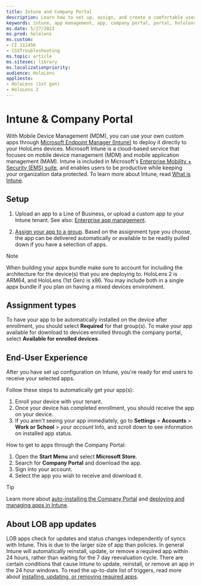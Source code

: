```yaml
---
title: Intune and Company Portal
description: Learn how to set up, assign, and create a comfortable user experience with Intune, mobile device management, and the company portal.
keywords: intune, app management, app, company portal, portal, hololens
ms.date: 5/27/2022
ms.prod: hololens
ms.custom: 
- CI 111456
- CSSTroubleshooting
ms.topic: article
ms.sitesec: library
ms.localizationpriority:
audience: HoloLens
appliesto:
- HoloLens (1st gen)
- HoloLens 2
---
```


# Intune & Company Portal

With Mobile Device Management (MDM), you can use your own custom apps through [Microsoft Endpoint Manager (Intune)](/intune/windows-holographic-for-business) to deploy it directly to your HoloLens devices. Microsoft Intune is a cloud-based service that focuses on mobile device management (MDM) and mobile application management (MAM). Intune is included in Microsoft's [Enterprise Mobility + Security (EMS) suite](https://www.microsoft.com/microsoft-365/enterprise-mobility-security), and enables users to be productive while keeping your organization data protected. To learn more about Intune, read [What is Intune](/mem/intune/fundamentals/what-is-intune).

## Setup

1. Upload an app to a Line of Business, or upload a custom app to your Intune tenant. See also: [Enterprise app management](/windows/client-management/mdm/enterprise-app-management).

2. [Assign your app to a group](/mem/intune/apps/apps-deploy). Based on the assignment type you choose, the app can be delivered automatically or available to be readily pulled down if you have a selection of apps.

> [!NOTE]
> When building your appx bundle make sure to account for including the architecture for the device(s) that you are deploying to. HoloLens 2 is ARM64, and HoloLens (1st Gen) is x86. You may include both in a single appx bundle if you plan on having a mixed devices environment.

## Assignment types

To have your app to be automatically installed on the device after enrollment, you should select **Required** for that group(s).
To make your app available for download to devices enrolled through the company portal, select **Available for enrolled devices**.

## End-User Experience

After you have set up configuration on Intune, you're ready for end users to receive your selected apps.

Follow these steps to automatically get your app(s):

1. Enroll your device with your tenant.
2. Once your device has completed enrollment, you should receive the app on your device.
3. If you aren't seeing your app immediately, go to **Settings** > **Accounts** > **Work or School** > *your account* Info, and scroll down to see information on installed app status.

How to get to apps through the Company Portal:

1. Open the **Start Menu** and select **Microsoft Store**.
2. Search for **Company Portal** and download the app.
3. Sign into your account.
4. Select the app you wish to receive and download it.

> [!Tip]
> Learn more about [auto-installing the Company Portal](/mem/intune/apps/company-portal-app) and [deploying and managing apps in Intune](/mem/intune/fundamentals/windows-holographic-for-business#deploy-and-manage-apps).

## About LOB app updates

LOB apps check for updates and status changes independently of syncs with Intune. This is due to the larger size of app than policies. In general Intune will automatically reinstall, update, or remove a required app within 24 hours, rather than waiting for the 7 day reevaluation cycle. There are certain conditions that cause Intune to update, reinstall, or remove an app in the 24 hour windows. To read the up-to-date list of triggers, read more about [installing, updating, or removing required apps](/mem/intune/apps/apps-add#installing-updating-or-removing-required-apps).